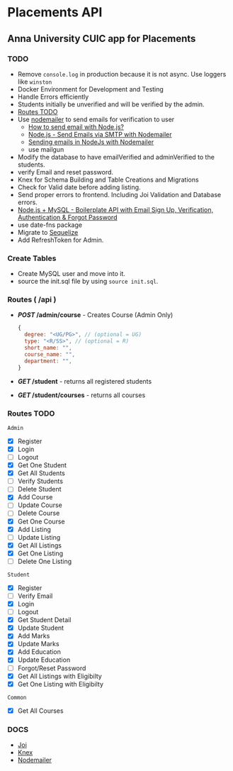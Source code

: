 # Placements API

## Anna University CUIC app for Placements

### TODO

- Remove `console.log` in production because it is not async. Use loggers like `winston`
- Docker Environment for Development and Testing
- Handle Errors efficiently
- Students initially be unverified and will be verified by the admin.
- [Routes TODO](#routes-todo)
- Use [nodemailer](https://nodemailer.com/about/) to send emails for verification to user
  - [How to send email with Node.js?](https://netcorecloud.com/tutorials/how-to-send-email-with-node-js/)
  - [Node.js - Send Emails via SMTP with Nodemailer](https://jasonwatmore.com/post/2020/07/20/nodejs-send-emails-via-smtp-with-nodemailer)
  - [Sending emails in NodeJs with Nodemailer](https://dev.to/alakazam03/sending-emails-in-nodejs-with-nodemailer-1jn1)
  - use mailgun
- Modify the database to have emailVerified and adminVerified to the students.
- verify Email and reset password.
- Knex for Schema Building and Table Creations and Migrations
- Check for Valid date before adding listing.
- Send proper errors to frontend. Including Joi Validation and Database errors.
- [Node.js + MySQL - Boilerplate API with Email Sign Up, Verification, Authentication & Forgot Password](https://jasonwatmore.com/post/2020/09/08/nodejs-mysql-boilerplate-api-with-email-sign-up-verification-authentication-forgot-password)
- use date-fns package
- Migrate to [Sequelize](https://sequelize.org/)
- Add RefreshToken for Admin.

### Create Tables

- Create MySQL user and move into it.
- source the init.sql file by using `source init.sql`.

### Routes ( /api )

- **_POST_ /admin/course** - Creates Course (Admin Only)
  
  ```js
  {
    degree: "<UG/PG>", // (optional = UG) 
    type: "<R/SS>", // (optional = R) 
    short_name: "",
    course_name: "",
    department: "",
  }
  ```

- **_GET_ /student** - returns all registered students
- **_GET_ /student/courses** - returns all courses

### Routes TODO

`Admin`

- [X] Register
- [X] Login
- [ ] Logout
- [X] Get One Student
- [X] Get All Students
- [ ] Verify Students
- [ ] Delete Student
- [X] Add Course
- [ ] Update Course
- [ ] Delete Course
- [X] Get One Course
- [x] Add Listing
- [ ] Update Listing
- [X] Get All Listings
- [X] Get One Listing
- [ ] Delete One Listing

`Student`

- [X] Register
- [ ] Verify Email
- [X] Login
- [ ] Logout
- [X] Get Student Detail
- [X] Update Student
- [X] Add Marks
- [X] Update Marks
- [X] Add Education
- [X] Update Education
- [ ] Forgot/Reset Password
- [X] Get All Listings with Eligibilty
- [X] Get One Listing with Eligibilty

`Common`

- [X] Get All Courses

### DOCS

- [Joi](https://joi.dev/api/?v=17.3.0)
- [Knex](http://knexjs.org/)
- [Nodemailer](https://nodemailer.com/about/)
